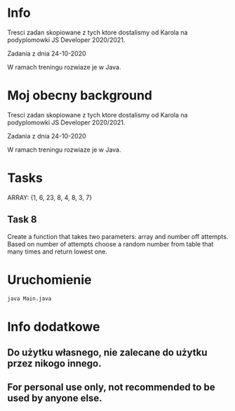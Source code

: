 # Info

Tresci zadan skopiowane z tych ktore dostalismy od Karola na podyplomowki JS Developer 2020/2021.

Zadania z dnia 24-10-2020

W ramach treningu rozwiaze je w Java.

# Moj obecny background

Tresci zadan skopiowane z tych ktore dostalismy od Karola na podyplomowki JS Developer 2020/2021.

Zadania z dnia 24-10-2020

W ramach treningu rozwiaze je w Java.


# Tasks

ARRAY: {1, 6, 23, 8, 4, 8, 3, 7}

## Task 8

Create a function that takes two parameters: array and number off attempts. Based on number of attempts choose a random number from table that many times and return lowest one.


# Uruchomienie

```bash
java Main.java
```

# Info dodatkowe

## Do użytku własnego, nie zalecane do użytku przez nikogo innego.

## For personal use only, not recommended to be used by anyone else.

